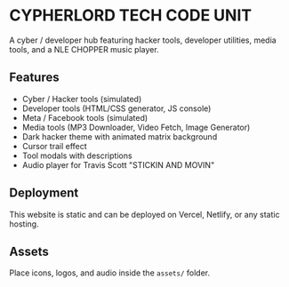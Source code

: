 # CYPHERLORD TECH CODE UNIT

A cyber / developer hub featuring hacker tools, developer utilities, media tools, and a NLE CHOPPER music player.

## Features
- Cyber / Hacker tools (simulated)
- Developer tools (HTML/CSS generator, JS console)
- Meta / Facebook tools (simulated)
- Media tools (MP3 Downloader, Video Fetch, Image Generator)
- Dark hacker theme with animated matrix background
- Cursor trail effect
- Tool modals with descriptions
- Audio player for Travis Scott "STICKIN AND MOVIN"

## Deployment
This website is static and can be deployed on Vercel, Netlify, or any static hosting.

## Assets
Place icons, logos, and audio inside the `assets/` folder.